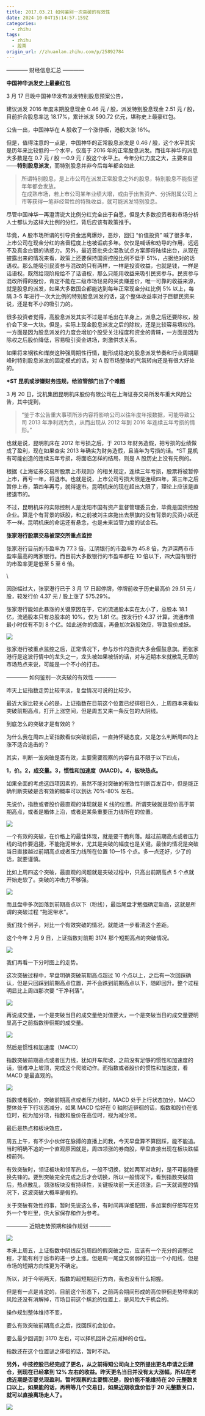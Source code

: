 ```yaml
---
title: 2017.03.21 如何鉴别一次突破的有效性
date: 2024-10-04T15:14:57.159Z
categories:
  - zhihu
tags:
  - zhihu
  - 股票
origin_url: //zhuanlan.zhihu.com/p/25892784
---
```

———— 财经信息汇总 ————

**中国神华派发史上最豪红包**

3 月 17 日晚中国神华发布派发特别股息预案公告，

建议派发 2016 年度末期股息现金 0.46 元 / 股，派发特别股息现金 2.51 元 / 股，目前折合股息率达 18.17%，累计派发 590.72 亿元，堪称史上最豪红包。

公告一出，中国神华在 A 股收了一个涨停板，港股大涨 16%。

但是，值得注意的一点是，中国神华的正常股息派发是 0.46 / 股，这个水平其实是历年来比较低的一个水平，仅高于 2016 年的正常股息派发。而往年神华的派息大多数是在 0.7 元 / 股 —0.9 元 / 股这个水平上。今年分红力度之大，主要来自 ——**特别股息派发**，而特别股息并非今后每年都会如此

> 所谓特别股息，是上市公司在派发正常股息之外的股息，特别股息不能指望年年都会发放。\
> 在成熟市场，若上市公司某年业绩大增，或由于出售资产、分拆附属公司上市等获得一笔非经常性的特殊收益，就可能派发特别股息。

尽管中国神华一再澄清说大比例分红完全出于自愿，但是大多数投资者和市场分析人士都认为这样大比例的分红，背后应该有政策推手。

毕竟，A 股市场所谓的引导资金远离爆炒，恶炒，回归 “价值投资” 喊了很多年，上市公司在现金分红的吝啬程度上也被诟病多年。仅仅是喊话和劝导的作用，远远不及真金白银的诱惑力。另外，最近首批央企混改试点方案即将陆续出台，从现在披露出来的情况来看，政策上还要保持国资控股比例不低于 51%，占据绝对的话语权。那么能吸引民资参与混改的只有两样，一样是投资收益，也就是钱，一样是话语权。既然给现阶段给不了话语权，那么只能用收益来吸引民资参与。民资参与混改所得的股份，肯定不能在二级市场轻易的买卖赚差价，唯一可靠的收益来源，就是股息的派发，如果大多数国企都能达到每年正常现金分红比例 5% 以上，每隔 3-5 年进行一次大比例的特别股息派发的话，这个整体收益率对于巨额民资来说，还是有不小的吸引力的。

很多投资者觉得，高股息派发其实不过是羊毛出在羊身上，派息之后还要除权，股价会下来一大块。但是，实际上现金股息派发之后的除权，还是比较容易填权的。一方面是因为股息派发的力度会增加个股受关注程度和资金的青睐，一方面是因为除权之后股价降低，容易吸引资金进场，刺激供求关系。

如果将来钢铁和煤炭这种强周期性行情，能形成稳定的股息派发节奏和行业周期巅峰时特别股息派发的固定模式的话，对 A 股市场整体的气氛转向还是有很大好处的。

**\*ST 昆机或涉嫌财务违规，给监管部门出了个难题**

3 月 20 日，沈机集团昆明机床股份有限公司在上海证券交易所发布重大风险公告，其中提到，

> “鉴于本公告重大事项所涉内容将影响公司以往年度年报数据，可能导致公司 2013 年净利润为负，从而出现从 2012 年到 2016 年连续五年亏损的情形。”

也就是说，昆明机床在 2012 年亏损之后，于 2013 年财务造假，把亏损的业绩做成了盈利，现在如果查实 2013 年确实为财务造假，且当年为亏损的话。\*ST 昆机有可能创造的连续五年亏损，将面临怎样的结局，则是 A 股历史上没有先例的。

根据《上海证券交易所股票上市规则》的相关规定，连续三年亏损，股票将被暂停上市，再亏一年，将退市。也就是说，上市公司亏损大限是连续四年，第三年之后暂停上市，第四年再亏，就得退市。昆明机床的现在超出大限了，理论上应该是直接退市的。

不过，昆明机床的实际控制人是沈阳市国有资产监督管理委员会，毕竟是国资控股企业。算是个有背景的妖股，和之前被刘主席拖出去祭旗的没有背景的民资小妖还不一样。昆明机床的命运还有悬念，也是未来监管力度的试金石。

**张家港行股票交易被深交所重点监控**

张家港行目前的市盈率为 77.3 倍，江阴银行的市盈率为 45.8 倍，为沪深两市市盈率最高的两家银行。而目前大多数银行的市盈率都在 10 倍以下，四大国有银行的市盈率更是低至 5 至 6 倍。

\


因涨幅过大，张家港行已于 3 月 17 日起停牌，停牌前收于历史最高价 29.51 元 / 股，较发行价 4.37 元 / 股上涨了 575.29%。

张家港行能如此暴涨的关键原因在于，它的流通股本实在太小了，总股本 18.1 亿，流通股本只有总股本的 10%，仅为 1.81 亿。按发行价 4.37 计算，流通市值最小时仅有不到 8 个亿。如此迷你的盘面，再叠加次新股效应，导致股价成妖。

![](https://pic2.zhimg.com/v2-c6c45e48ccc5628e6a0e650d817479f5_b.png)

张家港行被重点监控之后，正常情况下，参与炒作的游资大多会偃鼓息旗。而张家港行是这波行情中的龙头之一，龙头被如果被斩的话，对与近期本来就散乱无章的市场热点来说，可能是一个不小的打击。

———— 如何鉴别一次突破的有效性 ————

昨天上证指数走势比较平淡，复盘情况可说的比较少。

最近大家比较关心的是，上证指数在目前这个位置已经徘徊已久，上周四本来看似突破前期高点，打开上涨空间，但是周五又来一条反包的大阴线。

到底怎么的突破才是有效的？

为什么我在周四上证指数看似突破前后，一直持怀疑态度，又是怎么判断周四的上涨不适合追击的？

其实，判断一波突破是否有效，主要需要观察的内容有且不限于以下四点，

&#x20;**1，价。2，成交量。3，惯性和加速度（MACD）。4，板块热点。**&#x20;

如果全面的考虑这四项因素的，虽然不能对突破的有效性判断百发百中，但是能正确判断突破是否有效的概率可以到达 70%-80% 左右。

先说价，指数或者股价最直观的体现就是 K 线的位置。所谓突破就是现价高于前期高点，或者是箱体上沿，或者是某条重要压力线所在的位置。

![](https://pic2.zhimg.com/v2-8e7886980401a02164c35dabe6c19849_b.png)

一个有效的突破，在价格上的最佳体现，就是要干脆利落。越过前期高点或者压力线的动作要迅捷，不能拖泥带水，尤其是突破的幅度也是关键。最佳的情况是突破当日直接越过前期高点或者压力线所在位置 10—15 个点。多一点还好，少了的话，就要谨慎。

比如上周四这个突破，最直观的问题就是突破过程中，只高出前期高点 5 个点就开始走软了。突破的冲击力不够强。

![](https://pic4.zhimg.com/v2-96be145557072188f4bf887edfd41bb9_b.png)

而且盘中多次回落到前期高点以下（粉线），最后尾盘才勉强确定新高，这就是所谓的突破过程 “拖泥带水”。

我们找个例子，对比一个有效突破的情况，就能进一步看清这个差距。

这个今年 2 月 9 日，上证指数对前期 3174 那个短期高点的突破情况。

![](https://picx.zhimg.com/v2-bf535e8f247602bece2326eddcbf1121_b.png)

我们再看一下分时图上的走势。

这次突破过程中，早盘明确突破前期高点超过 10 个点以上，之后有一次回踩确认，但是只回踩到前期高点位置，并不会跌到前期高点以下，随即回升。整个过程明显比上周四那次要 “干净利落”。

![](https://pic2.zhimg.com/v2-e72479975f6ff4f7a83f39ff510184b1_b.png)

再说成交量，一个是突破当日的成交量绝对值要大，一个是突破当日的成交量要明显高于之前指数徘徊期的成交量。

![](https://pic2.zhimg.com/v2-6eaa1e22f363874e7e7fa6c45342a10f_b.png)

然后是惯性和加速度（MACD）

指数突破前期高点或者压力线，犹如开车爬坡，之前没有足够的惯性和加速度的话，很难冲上坡顶，完成这个爬坡动作。而指数或者股价的惯性和加速度，看 MACD 是最直观的。

![](https://picx.zhimg.com/v2-79b9254e8d20258b4ac60f470a30fcef_b.png)

指数或者股价，突破前期高点或者压力线时，MACD 处于上行状态加分，MACD 整体处于下行状态减分，如果 MACD 恰好在 0 轴附近徘徊的话，指数和股价在低位时，视为加分项，指数和股价在高位时，视为减分项。

最后是热点和板块效应，

周五上午，有不少小伙伴在脉搏的直播上问我，今天早盘算不算回踩，能不能追。当时明确不追的一个直观原因就是，周四领涨的券商股，早盘直接出现在板块跌幅榜前列。

有效突破时，领证板块和领军热点，一般不切换，犹如两军对攻时，是不可能随便换先锋的。要到突破完全完成之后才会切换，所以一般情况下，看到指数突破前后，热点散乱，领涨板块没有持续性，关键板块前一天还领涨，后一天就调整的情况下，这波突破大概率是假的。

关于突破有效性的事，暂时先说这么多，有时间再详细配图，多加案例仔细写在另外一个专栏里，供大家保存和作为参考。

———— 近期走势预期和操作规划 ————

![](https://picx.zhimg.com/v2-141405f254081ece02fa85495ffc443f_b.png)

本来上周五，上证指数中阴线反包周四的假突破之后，应该有一个充分的调整过程，才能有利于后市的进一步上涨。但是周一尾盘又弱弱的拉出一个小阳线，但是市场的短期方向性更为不确定。

所以，对于今明两天，指数的超短期运行方向，我也没有什么把握。

但是有一点是肯定的，目前这个形态下，之前两会期间形成的高位徘徊走势带来的风险还没有消解掉，市场目前这个尴尬的位置上，是风险大于机会的。

操作规划整体维持不变，

要么有效突破前期高点之后，找回踩机会加仓。

要么最少回调到 3170 左右，可以择机回补之前减掉的仓位。

指数还在这个位置谜之徘徊的话，暂时不动。

&#x20;**另外，中技控股已经完成了更名，从之前得知公司向上交所提出更名申请之后建仓，到现在已经拿到 12% 左右的收益。昨天更名当日并没有太大涨幅，所以在考虑近期是否要兑现盈利。暂时观察的主要情况是，股价能不能维持在 20 元整数关口以上，如果能的话，再稍等几个交易日，如果近期收盘价低于 20 元整数关口，就可以直接离场走人了。**&#x20;

**![](https://pic1.zhimg.com/v2-e555a486db1332534c66d5dc51365274_b.png)**
